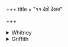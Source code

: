 +++
title = "११ देवो देवाय"

+++

<details><summary>Whitney</summary>

### Translation
11. A god, bestower of vigor on a singing god; a sage (*vípra*), of good  
wisdom for a praising sage.

### Notes
Since thou, O self-ruling Varuṇa, hast generated father Atharvan,  
connection of the gods, for him do thou make well-extolled generosity;  
our comrade art thou, and highest connection.  
  
  
  
  
  
  
  
The first line is here (with Muir, and Zimmer, p. 205) taken as  
belonging to Varuṇa's reply given in the preceding verse. We must emend  
at the end either to *paramáś ca* or to *bándhu*. All the mss. leave  
*stuvate* in **b** unaccented, as if it were a verb-form. Ppp. reads  
*svadhāvaṁ* in **c**, *viśvadevam* at end of **d**, *urvāyuṣ kṛṇuhi  
praś-* in **e**, and, for **f**, *sakhā no ‘sti varuṇaś ca bandhuḥ*. The  
Anukr. makes no account of the extra syllable in **e**. In **b**, the  
vertical over *su-* is gone. ⌊Pādas **c-f** are not part of the  
dialogue.⌋
</details>

<details><summary>Griffith</summary>

God, giving life unto the god who lauds me, Sage strengthener of the sage who sings my praises. Thou, self-dependent Varuna! hast begotten the kinsman of the Gods, our sire Atharvan. On him bestow most highly-lauded riches. Thou art our friend, high over all, our kinsman.
</details>
